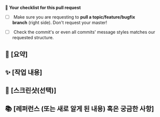 🚨 **Your checklist for this pull request** 

- [ ]  Make sure you are requesting to **pull a topic/feature/bugfix branch** (right side). Don't request your master!

- [ ]  Check the commit's or even all commits' message styles matches our requested structure.

## 📌 [요약]

*<!-- 관련있는 이슈 번호(#000)을 적어주세요.
  해당 pull request merge와 함께 이슈를 닫으려면
  closed #Issue_number를 적어주세요. ㅐㄱ-->*

## ✨ [작업 내용]

*<!-- 작업한 기능 대한 설명을 적어주세요 -->*

## 📸  [스크린샷(선택)]

*<!-- 스크린샷이 필요하면 스크린샷을 첨부해주세요 -->*

## 📚 [레퍼런스 (또는 새로 알게 된 내용) 혹은 궁금한 사항]

*<!-- 참고할 사항이 있다면 적어주세요 -->*
